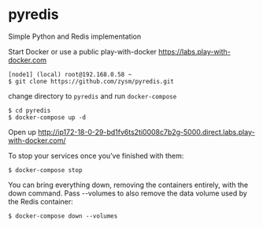 # pyredis
Simple Python and Redis implementation


Start Docker or use a public play-with-docker https://labs.play-with-docker.com


    [node1] (local) root@192.168.0.58 ~
    $ git clone https://github.com/zysm/pyredis.git

change directory to `pyredis` and run `docker-compose`
    
    $ cd pyredis
    $ docker-compose up -d

Open up http://ip172-18-0-29-bd1fv6ts2ti0008c7b2g-5000.direct.labs.play-with-docker.com/ 


To stop your services once you’ve finished with them:

    $ docker-compose stop

You can bring everything down, removing the containers entirely, with the down command. Pass --volumes to also remove the data volume used by the Redis container:

    $ docker-compose down --volumes
